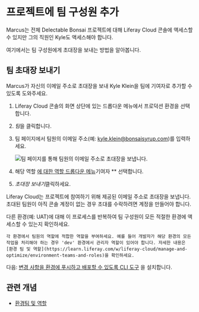 # 프로젝트에 팀 구성원 추가

Marcus는 전체 Delectable Bonsai 프로젝트에 대해 Liferay Cloud 콘솔에 액세스할 수 있지만 그의 직원인 Kyle도 액세스해야 합니다.

여기에서는 팀 구성원에게 초대장을 보내는 방법을 알아봅니다.

## 팀 초대장 보내기

Marcus가 자신의 이메일 주소로 초대장을 보내 Kyle Klein을 팀에 기여자로 추가할 수 있도록 도와주세요.

1. Liferay Cloud 콘솔의 화면 상단에 있는 드롭다운 메뉴에서 프로덕션 환경을 선택합니다.

1. *팀*을 클릭합니다.

1. 팀 페이지에서 팀원의 이메일 주소(예: kyle.klein@bonsaisyrup.com)를 입력하세요.

   ![팀 페이지를 통해 팀원의 이메일 주소로 초대장을 보냅니다.](./adding-team-members-to-the-project/images/01.png)

1. 해당 역할 [에 대한 역할 드롭다운 메뉴](https://learn.liferay.com/w/liferay-cloud/manage-and-optimize/environment-teams-and-roles#understanding-team-roles)기여자 ** 선택합니다.

1. *초대장 보내기*클릭하세요.

Liferay Cloud는 프로젝트에 참여하기 위해 제공된 이메일 주소로 초대장을 보냅니다. 초대된 팀원이 아직 콘솔 계정이 없는 경우 초대를 수락하려면 계정을 만들어야 합니다.

다른 환경(예: UAT)에 대해 이 프로세스를 반복하여 팀 구성원이 모든 적절한 환경에 액세스할 수 있는지 확인하세요.

```{note}
각 환경에서 팀원의 역할에 적합한 역할을 부여하세요. 예를 들어 개발자가 해당 환경의 모든 작업을 처리해야 하는 경우 'dev' 환경에서 관리자 역할이 있어야 합니다. 자세한 내용은 [환경 팀 및 역할](https://learn.liferay.com/w/liferay-cloud/manage-and-optimize/environment-teams-and-roles)을 확인하세요.
```

다음: [변경 사항을 환경에 푸시하고 배포할 수 있도록 CLI 도구](./using-the-cli-tool.md) 을 설치합니다.

## 관련 개념

* [환경팀 및 역할](https://learn.liferay.com/w/liferay-cloud/manage-and-optimize/environment-teams-and-roles)
